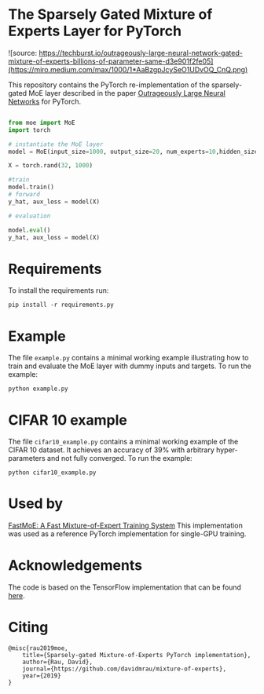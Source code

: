 # The Sparsely Gated Mixture of Experts Layer for PyTorch



![source: https://techburst.io/outrageously-large-neural-network-gated-mixture-of-experts-billions-of-parameter-same-d3e901f2fe05](https://miro.medium.com/max/1000/1*AaBzgpJcySeO1UDvOQ_CnQ.png)


This repository contains the PyTorch re-implementation of the sparsely-gated MoE layer described in the paper [Outrageously Large Neural Networks](https://arxiv.org/abs/1701.06538) for PyTorch. 
```python

from moe import MoE
import torch

# instantiate the MoE layer
model = MoE(input_size=1000, output_size=20, num_experts=10,hidden_size=66, k= 4, noisy_gating=True)

X = torch.rand(32, 1000)

#train
model.train()
# forward
y_hat, aux_loss = model(X)

# evaluation

model.eval()
y_hat, aux_loss = model(X)

```






# Requirements

To install the requirements run:

```pip install -r requirements.py```


# Example

The file ```example.py``` contains a minimal working example illustrating how to train and evaluate the MoE layer with dummy inputs and targets. To run the example:

```python example.py```

# CIFAR 10 example

The file ```cifar10_example.py``` contains a minimal working example of the CIFAR 10 dataset. It achieves an accuracy of 39% with arbitrary hyper-parameters and not fully converged. To run the example:

```python cifar10_example.py```

# Used by

[FastMoE: A Fast Mixture-of-Expert Training System](https://arxiv.org/pdf/2103.13262.pdf) This implementation was used as a reference PyTorch implementation for single-GPU training. 

# Acknowledgements

The code is based on the TensorFlow implementation that can be found [here](https://github.com/tensorflow/tensor2tensor/blob/master/tensor2tensor/utils/expert_utils.py).


# Citing
```
@misc{rau2019moe,
    title={Sparsely-gated Mixture-of-Experts PyTorch implementation},
    author={Rau, David},
    journal={https://github.com/davidmrau/mixture-of-experts},
    year={2019}
}
```

